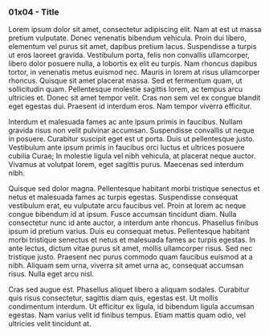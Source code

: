 ###  01x04 - Title

Lorem ipsum dolor sit amet, consectetur adipiscing elit. Nam at est ut massa pretium vulputate. Donec venenatis bibendum vehicula. Proin dui libero, elementum vel purus sit amet, dapibus pretium lacus. Suspendisse a turpis ut eros laoreet gravida. Vestibulum porta, felis non convallis ullamcorper, libero dolor posuere nulla, a lobortis ex elit eu turpis. Nam rhoncus dapibus tortor, in venenatis metus euismod nec. Mauris in lorem at risus ullamcorper rhoncus. Quisque sit amet placerat massa. Sed et fermentum quam, ut sollicitudin quam. Pellentesque molestie sagittis lorem, ac tempus arcu ultricies et. Donec sit amet tempor velit. Cras non sem vel ex congue blandit eget egestas dui. Praesent id interdum eros. Nam tempor viverra efficitur.

Interdum et malesuada fames ac ante ipsum primis in faucibus. Nullam gravida risus non velit pulvinar accumsan. Suspendisse convallis ut neque in posuere. Curabitur suscipit eget est ut porta. Duis ut pellentesque justo. Vestibulum ante ipsum primis in faucibus orci luctus et ultrices posuere cubilia Curae; In molestie ligula vel nibh vehicula, at placerat neque auctor. Vivamus at volutpat lorem, eget sagittis purus. Maecenas sed interdum nibh.

Quisque sed dolor magna. Pellentesque habitant morbi tristique senectus et netus et malesuada fames ac turpis egestas. Suspendisse consequat vestibulum erat, eu vulputate arcu faucibus vel. Proin at lorem ac neque congue bibendum id at ipsum. Fusce accumsan tincidunt diam. Nulla consectetur nunc id ante auctor, a interdum ante rhoncus. Phasellus finibus ipsum id pretium varius. Duis eu consequat metus. Pellentesque habitant morbi tristique senectus et netus et malesuada fames ac turpis egestas. In ante lectus, dictum vitae purus sit amet, mollis ullamcorper risus. Sed nec tristique justo. Praesent nec purus commodo quam faucibus euismod at a nibh. Aliquam sem urna, viverra sit amet urna ac, consequat accumsan risus. Nulla eget arcu nisl.

Cras sed augue est. Phasellus aliquet libero a aliquam sodales. Curabitur quis risus consectetur, sagittis diam quis, egestas est. Ut mollis condimentum interdum. Ut efficitur ex ligula, id bibendum ligula accumsan egestas. Nam varius velit id finibus tempus. Etiam mattis quam odio, vel ultricies velit tincidunt at.
